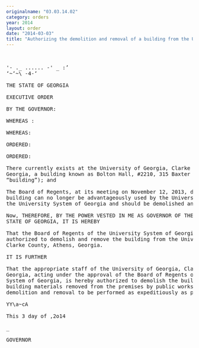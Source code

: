 ```yaml
---
originalname: "03.03.14.02"
category: orders
year: 2014
layout: order
date: "2014-03-03"
title: "Authorizing the demolition and removal of a building from the University of Georgia"
---
```

<pre>
 

'- ._ ...... -' _ :’
‘~‘~\ -4-‘

THE STATE OF GEORGIA

EXECUTIVE ORDER

BY THE GOVERNOR:

WHEREAS :

WHEREAS:

ORDERED:

ORDERED:

There currently exists at the University of Georgia, Clarke County, Athens,
Georgia, a building known as Bolton Hall, #2210, 315 Baxter Street, (the
“building”); and

The Board of Regents, at its meeting on November 12, 2013, declared that said
building can no longer be advantageously used by the University of Georgia or
the University System of Georgia and should be demolished and removed.

Now, THEREFORE, BY THE POWER VESTED IN ME AS GOVERNOR OF THE
STATE OF GEORGIA, IT IS HEREBY

That the Board of Regents of the University System of Georgia is hereby
authorized to demolish and remove the building from the University of Georgia,
Clarke County, Athens, Georgia.

IT IS FURTHER

That the appropriate staff of the University of Georgia, Clarke County, Athens,
Georgia, acting under the approval of the Board of Regents of the University
System of Georgia, is hereby authorized to demolish the building and to have all
building materials removed from the premises by public works contract; all said
demolition and removal to be performed as expeditiously as possible.

YY\a~cA

This 3 day of ,2o14

_ 

GOVERNOR

</pre>

